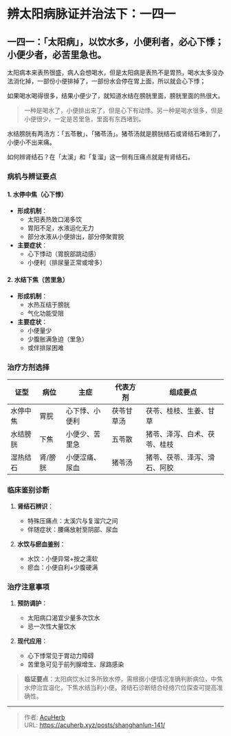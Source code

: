 # 辨太阳病脉证并治法下：一四一


## 一四一：「太阳病」，以饮水多，小便利者，必心下悸；小便少者，必苦里急也。

<!--more-->

太阳病本来表热很盛，病人会想喝水，但是太阳病是表热不是胃热，喝水太多没办法消化掉，一部份小便排掉了，一部份水会停在胃上面，所以就会心下悸；

如果喝水喝得很多，结果小便少了，就知道水结在膀胱里面，膀胱里面的热很大。

> 一种是喝水了，小便排出来了，但是心下有动悸。另一种是喝水很多，但是小便很少，一定是苦里急，里面有东西堵到。

水结膀胱有两汤方：「五苓散」、「猪苓汤」。猪苓汤就是膀胱结石或肾结石堵到了，小便小不出来痛。

如何辨肾结石？在「太溪」和「复溜」这一侧有压痛点就是有肾结石。

### 病机与辨证要点

#### 1. 水停中焦（心下悸）
- **形成机制**：
  - 太阳表热致口渴多饮
  - 胃阳不足，水液运化无力
  - 部分水液从小便排出，部分停聚胃脘
- **主要症状**：
  - 心下悸动（胃脘部跳动感）
  - 小便利（排尿量正常或增多）

#### 2. 水结下焦（苦里急）
- **形成机制**：
  - 水热互结于膀胱
  - 气化功能受阻
- **主要症状**：
  - 小便量少
  - 少腹胀满急迫（里急）
  - 或伴排尿困难

### 治疗方剂选择

| 证型       | 病位   | 主症               | 代表方剂 | 组成要点                     |
|------------|--------|--------------------|----------|------------------------------|
| 水停中焦   | 胃脘   | 心下悸、小便利     | 茯苓甘草汤 | 茯苓、桂枝、生姜、甘草       |
| 水结膀胱   | 下焦   | 小便少、苦里急     | 五苓散   | 猪苓、泽泻、白术、茯苓、桂枝 |
| 湿热结石   | 肾/膀胱 | 小便涩痛、尿血     | 猪苓汤   | 猪苓、茯苓、泽泻、滑石、阿胶 |

### 临床鉴别诊断

1. **肾结石辨识**：
   - 特殊压痛点：太溪穴与复溜穴之间
   - 伴随症状：腰痛放射至阴部、尿血

2. **水饮与瘀血鉴别**：
   - 水饮：小便异常+按之濡软
   - 瘀血：小便自利+少腹硬满

### 治疗注意事项

1. **预防调护**：
   - 太阳病口渴宜少量多次饮水
   - 忌一次性大量饮水

2. **现代应用**：
   - 心下悸常见于胃动力障碍
   - 苦里急可见于前列腺增生、尿路感染

> **临证要点**：太阳病饮水过多所致水停，需根据小便情况准确判断病位，中焦水停治宜温化，下焦水结当利小便。肾结石诊断结合经络穴位探查可提高准确性。

---

> 作者: [AcuHerb](https://acuherb.xyz)  
> URL: https://acuherb.xyz/posts/shanghanlun-141/  

